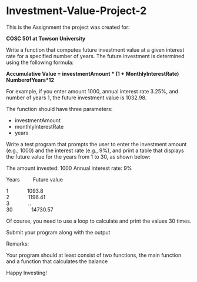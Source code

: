 # Investment-Value-Project-2

This is the Assignment the project was created for: 

**COSC 501 at Towson University**
 
Write a function that computes future investment value at a given interest rate for a specified number of years. The future investment is determined using the following formula: 
 
**Accumulative Value =  investmentAmount * (1 + MonthlyInterestRate) NumberofYears*12** 
 
For example, if you enter amount 1000, annual interest rate 3.25%, and number of years 1, the future investment value is 1032.98. 
 
The function should have three parameters: 
* investmentAmount 
* monthlyInterestRate 
* years 
 
Write a test program that prompts the user to enter the investment amount (e.g., 1000) and the interest rate (e.g., 9%), and print a table that displays the future value for the years from 1 to 30, as shown below: 
 
The amount invested: 1000 Annual interest rate: 9% 
 
Years  &nbsp; &nbsp; &nbsp; &nbsp;  Future value <br>

1   &nbsp; &nbsp; &nbsp; &nbsp; &nbsp; &nbsp;         1093.8 <br>
2    &nbsp; &nbsp; &nbsp; &nbsp; &nbsp; &nbsp;       1196.41 <br>
3     &nbsp; &nbsp; &nbsp; &nbsp; &nbsp; &nbsp;      ..       <br>
30    &nbsp; &nbsp; &nbsp; &nbsp; &nbsp; &nbsp;   14730.57  <br>
 
 
Of course, you need to use a loop to calculate and print the values 30 times. 
 
Submit your program along with the output 
 
Remarks: 
 
Your program should at least consist of two functions, the main function and a function that calculates the balance 
  
Happy Investing! 

